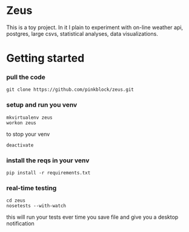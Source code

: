 # Zeus

This is a toy project. In it I plain to experiment with on-line weather api,
    postgres, large csvs, statistical analyses, data visualizations.

# Getting started
### pull the code
    git clone https://github.com/pinkblock/zeus.git

### setup and run you venv

    mkvirtualenv zeus
    workon zeus
to stop your venv

    deactivate

### install the reqs in your venv
    
    pip install -r requirements.txt

### real-time testing

    cd zeus
    nosetests --with-watch

this will run your tests ever time you save file and give you a desktop notification

